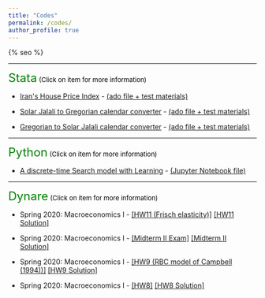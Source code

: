 ```yaml
---
title: "Codes"
permalink: /codes/
author_profile: true
---
```


{% seo %}

---
<font size="5" color="green">Stata</font>
<font size="2" color="black">(Click on item for more information)</font>


- [Iran's House Price Index](https://peymanshahidi.github.io/codes/stata/iranhpi) - [(ado file + test materials)](https://www.dropbox.com/sh/1ew8a1sr6j88kl4/AAClAPgk-GfUive-Nv6Ww9Uia?dl=0)
    
- [Solar Jalali to Gregorian calendar converter](https://peymanshahidi.github.io/codes/stata/jal2greg) - [(ado file + test materials)](https://www.dropbox.com/sh/78130ozhrliwzii/AAB4ulKUZkkBTOBFPmQQqNP3a?dl=0)

- [Gregorian to Solar Jalali calendar converter](https://peymanshahidi.github.io/codes/stata/greg2jal) - [(ado file + test materials)](https://www.dropbox.com/sh/fawmm4rsvmlrdfb/AAA5C14TYFlHOBLSySG03Maba?dl=0)

---
<font size="5" color="green">Python</font>
<font size="2" color="black">(Click on item for more information)</font>

- [A discrete-time Search model with Learning](https://peymanshahidi.github.io/codes/python/searchwithlearning) - [(Jupyter Notebook file)](https://www.dropbox.com/s/lkkalblyygw2uus/Search_With_Learning.html?dl=0)

---
<font size="5" color="green">Dynare</font>
<font size="2" color="black">(Click on item for more information)</font>

- Spring 2020: Macroeconomics I - [[HW11 (Frisch elasticity)]](https://peymanshahidi.github.io/codes/dynare/macro_i_hw11) [[HW11 Solution]](https://www.dropbox.com/s/i7k0zktywr1kmqf/pset11-solutions.pdf?dl=0)
    
- Spring 2020: Macroeconomics I - [[Midterm II Exam]](https://peymanshahidi.github.io/codes/dynare/macro_i_midterm2) [[Midterm II Solution]](https://www.dropbox.com/s/ynfc43gmueg188z/Macro%20I%20-%20Midterm%20II%20-%20Dynare%20Solution.pdf?dl=0)

- Spring 2020: Macroeconomics I - [[HW9 (RBC model of Campbell (1994))]](https://peymanshahidi.github.io/codes/dynare/macro_i_hw9) [[HW9 Solution]](https://www.dropbox.com/s/zajyamvau4wrps2/pset9-solutions.pdf?dl=0)

- Spring 2020: Macroeconomics I - [[HW8]](https://peymanshahidi.github.io/codes/dynare/macro_i_hw8) [[HW8 Solution]](https://www.dropbox.com/s/4qulf1ihx90qv4a/pset8-solution.pdf?dl=0)
